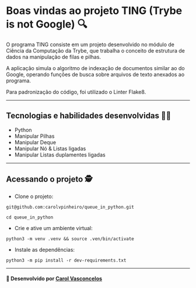 # Boas vindas ao projeto TING (Trybe is not Google) 🔍

O programa TING consiste em um projeto desenvolvido no módulo de Ciência da Computação da Trybe, que trabalha o conceito de estrutura de dados na manipulação de filas e pilhas.

A aplicação simula o algoritmo de indexação de documentos similar ao do Google, operando funções de busca sobre arquivos de texto anexados ao programa.

Para padronização do código, foi utilizado o Linter Flake8.

_____________

## Tecnologias e habilidades desenvolvidas 👩‍💻

- Python
- Manipular Pilhas
- Manipular Deque
- Manipular Nó & Listas ligadas
- Manipular Listas duplamentes ligadas

____________

## Acessando o projeto 🕵️

- Clone o projeto:

```
git@github.com:carolvpinheiro/queue_in_python.git
```
```
cd queue_in_python
```

- Crie e ative um ambiente virtual:

```
python3 -m venv .venv && source .ven/bin/activate
```

- Instale as dependências:

```
python3 -m pip install -r dev-requirements.txt
```

____________

#### 🌺 Desenvolvido por [Carol Vasconcelos](https://github.com/carolvpinheiro)

